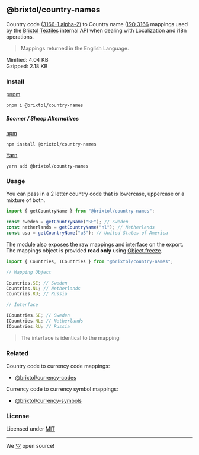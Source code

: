 ## @brixtol/country-names

Country code ([3166-1 alpha-2](https://en.wikipedia.org/wiki/ISO_3166-1_alpha-2#Officially_assigned_code_elements)) to Country name ([ISO 3166](https://en.wikipedia.org/wiki/ISO_3166) mappings used by the [Brixtol Textiles](https://www.brixtoltextiles.com) internal API when dealing with Localization and i18n operations.

> Mappings returned in the English Language.

Minified: 4.04 KB <br>
Gzipped: 2.18 KB

### Install

[pnpm](https://pnpm.js.org/en/cli/install)

```cli
pnpm i @brixtol/country-names
```

##### Boomer / Sheep Alternatives

[npm](https://www.npmjs.com/)

```cli
npm install @brixtol/country-names
```

[Yarn](https://yarnpkg.com/)

```cli
yarn add @brixtol/country-names
```

### Usage

You can pass in a 2 letter country code that is lowercase, uppercase or a mixture of both.

```javascript
import { getCountryName } from "@brixtol/country-names";

const sweden = getCountryName("SE"); // Sweden
const netherlands = getCountryName("nl"); // Netherlands
const usa = getCountryName("uS"); // United States of America
```

The module also exposes the raw mappings and interface on the export. The mappings object is provided **read only** using [Object.freeze](https://developer.mozilla.org/en-US/docs/Web/JavaScript/Reference/Global_Objects/Object/freeze).

```javascript
import { Countries, ICountries } from "@brixtol/country-names";

// Mapping Object

Countries.SE; // Sweden
Countries.NL; // Netherlands
Countries.RU; // Russia

// Interface

ICountries.SE; // Sweden
ICountries.NL; // Netherlands
ICountries.RU; // Russia
```

> The interface is identical to the mapping

### Related

Country code to currency code mappings:

- [@brixtol/currency-codes](https://github.com/brixtol/currency-codes)

Currency code to currency symbol mappings:

- [@brixtol/currency-symbols](https://github.com/brixtol/currency-symbols)

### License

Licensed under [MIT](#LICENCE)

---

We [♡](https://www.brixtoltextiles.com/discount/4D3V3L0P3RS]) open source!
